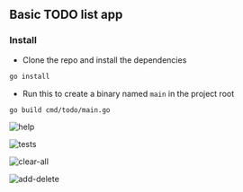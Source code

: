 ## Basic TODO list app

### Install

- Clone the repo and install the dependencies

```bash
go install
```

- Run this to create a binary named `main` in the project root

```bash
go build cmd/todo/main.go
```
![help](https://github.com/fahadqazi/go-todo/assets/6405594/187b218e-1541-439b-8f51-8c21231b6a40)

![tests](https://github.com/fahadqazi/go-todo/assets/6405594/c7c0e7a4-a4c6-4344-bdb3-0089c2aec70f)

![clear-all](https://github.com/fahadqazi/go-todo/assets/6405594/49623eaf-d71b-464b-a0a5-90bbf69ae4a2)

![add-delete](https://github.com/fahadqazi/go-todo/assets/6405594/6711ef92-f4b3-459b-8bdc-8e98025df8a1)
